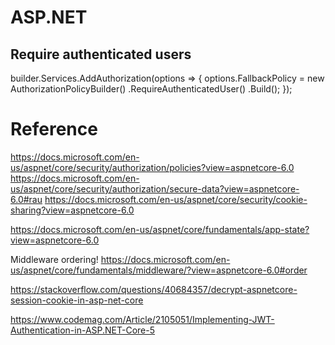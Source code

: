 # ASP.NET 

## Require authenticated users

builder.Services.AddAuthorization(options =>
{
    options.FallbackPolicy = new AuthorizationPolicyBuilder()
        .RequireAuthenticatedUser()
        .Build();
});

# Reference

https://docs.microsoft.com/en-us/aspnet/core/security/authorization/policies?view=aspnetcore-6.0
https://docs.microsoft.com/en-us/aspnet/core/security/authorization/secure-data?view=aspnetcore-6.0#rau
https://docs.microsoft.com/en-us/aspnet/core/security/cookie-sharing?view=aspnetcore-6.0


https://docs.microsoft.com/en-us/aspnet/core/fundamentals/app-state?view=aspnetcore-6.0


Middleware ordering!
https://docs.microsoft.com/en-us/aspnet/core/fundamentals/middleware/?view=aspnetcore-6.0#order


https://stackoverflow.com/questions/40684357/decrypt-aspnetcore-session-cookie-in-asp-net-core

https://www.codemag.com/Article/2105051/Implementing-JWT-Authentication-in-ASP.NET-Core-5
